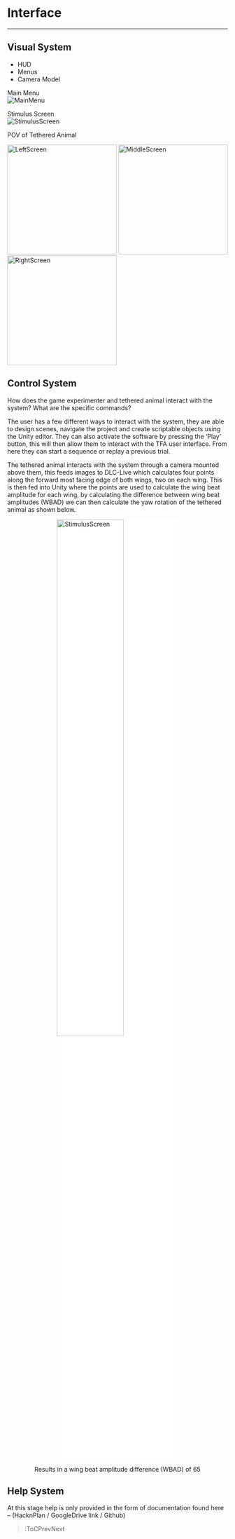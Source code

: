 <style>
img[src*="#centered"] {
    margin:auto;
    display:block;
 }
 img[src*="#invertedcenter"] {
    margin:auto;
    display:block;
    background: white;
    width: 55%;
    height: auto;
 }
 img[src*="#small"] {
    width: 250px;
    height: auto;
 }
 div.centertext{
    text-align:center;
 }
 abbr{
    border: none;
    text-decoration: none;
    color: lightblue;
}
</style>

# Interface
<hr>

## Visual System
- HUD
- Menus
- Camera Model

Main Menu
![MainMenu](../../images/Systemdesignimages/image15.png#centered) 

Stimulus Screen
![StimulusScreen](../../images/Systemdesignimages/image14.png#centered) 

POV of Tethered Animal

![LeftScreen](../../images/Systemdesignimages/image4.png#small) ![MiddleScreen](../../images/Systemdesignimages/image5.png#small) ![RightScreen](../../images/Systemdesignimages/image3.png#small)


## Control System
How does the game experimenter and tethered animal interact with the system? What are the specific commands?

The user has a few different ways to interact with the system, they are able to design scenes, navigate the project and create scriptable objects using the Unity editor. They can also activate the software by pressing the ‘Play’ button, this will then allow them to interact with the TFA user interface. From here they can start a sequence or replay a previous trial.

The tethered animal interacts with the system through a camera mounted above them, this feeds images to DLC-Live which calculates four points along the forward most facing edge of both wings, two on each wing. This is then fed into Unity where the points are used to calculate the wing beat amplitude for each wing, by calculating the difference between wing beat amplitudes (WBAD) we can then calculate the yaw rotation of the tethered animal as shown below. 

![StimulusScreen](../../images/Systemdesignimages/image7.png#invertedcenter) 
<div class="centertext">Results in a wing beat amplitude difference (WBAD) of 65</div>





## Help System

At this stage help is only provided in the form of documentation found here – (HacknPlan / GoogleDrive link / Github)


> :ToCPrevNext